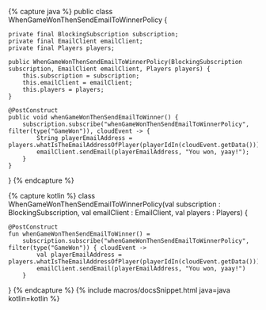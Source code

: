 {% capture java %}
public class WhenGameWonThenSendEmailToWinnerPolicy {

    private final BlockingSubscription subscription;
    private final EmailClient emailClient;
    private final Players players;
    
    public WhenGameWonThenSendEmailToWinnerPolicy(BlockingSubscription subscription, EmailClient emailClient, Players players) {
        this.subscription = subscription;
        this.emailClient = emailClient;
        this.players = players;
    }
    
    @PostConstruct
    public void whenGameWonThenSendEmailToWinner() {
        subscription.subscribe("whenGameWonThenSendEmailToWinnerPolicy", filter(type("GameWon")), cloudEvent -> {
            String playerEmailAddress =  players.whatIsTheEmailAddressOfPlayer(playerIdIn(cloudEvent.getData()));
            emailClient.sendEmail(playerEmailAddress, "You won, yaay!");
        }          
    }
}
{% endcapture %}

{% capture kotlin %}
class WhenGameWonThenSendEmailToWinnerPolicy(val subscription : BlockingSubscription, 
                                             val emailClient : EmailClient, val players : Players) {

    @PostConstruct
    fun whenGameWonThenSendEmailToWinner() = 
        subscription.subscribe("whenGameWonThenSendEmailToWinnerPolicy", filter(type("GameWon")) { cloudEvent -> 
            val playerEmailAddress =  players.whatIsTheEmailAddressOfPlayer(playerIdIn(cloudEvent.getData()))
            emailClient.sendEmail(playerEmailAddress, "You won, yaay!")
        }          
}
{% endcapture %}
{% include macros/docsSnippet.html java=java kotlin=kotlin %}
